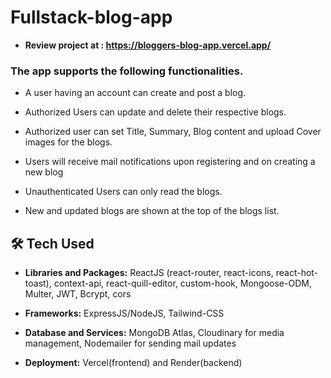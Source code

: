 # Fullstack-blog-app

- **Review project at : https://bloggers-blog-app.vercel.app/**

### The app supports the following functionalities.

- A user having an account can create and post a blog.

- Authorized Users can update and delete their respective blogs.

- Authorized user can set Title, Summary, Blog content and upload Cover images for the blogs.

- Users will receive mail notifications upon registering and on creating a new blog

- Unauthenticated Users can only read the blogs.

- New and updated blogs are shown at the top of the blogs list.

## 🛠 Tech Used

- **Libraries and Packages:** ReactJS (react-router, react-icons, react-hot-toast), context-api, react-quill-editor, custom-hook, Mongoose-ODM, Multer, JWT, Bcrypt, cors

- **Frameworks:** ExpressJS/NodeJS, Tailwind-CSS

- **Database and Services:** MongoDB Atlas, Cloudinary for media management, Nodemailer for sending mail updates

- **Deployment:** Vercel(frontend) and Render(backend)
